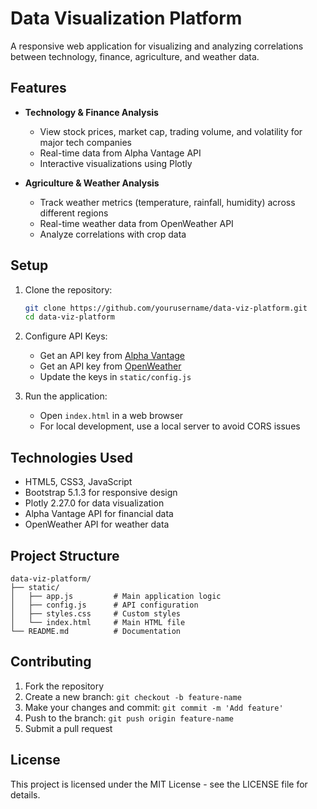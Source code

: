 # Data Visualization Platform

A responsive web application for visualizing and analyzing correlations between technology, finance, agriculture, and weather data.

## Features

- **Technology & Finance Analysis**
  - View stock prices, market cap, trading volume, and volatility for major tech companies
  - Real-time data from Alpha Vantage API
  - Interactive visualizations using Plotly

- **Agriculture & Weather Analysis**
  - Track weather metrics (temperature, rainfall, humidity) across different regions
  - Real-time weather data from OpenWeather API
  - Analyze correlations with crop data

## Setup

1. Clone the repository:
   ```bash
   git clone https://github.com/yourusername/data-viz-platform.git
   cd data-viz-platform
   ```

2. Configure API Keys:
   - Get an API key from [Alpha Vantage](https://www.alphavantage.co/support/#api-key)
   - Get an API key from [OpenWeather](https://openweathermap.org/api)
   - Update the keys in `static/config.js`

3. Run the application:
   - Open `index.html` in a web browser
   - For local development, use a local server to avoid CORS issues

## Technologies Used

- HTML5, CSS3, JavaScript
- Bootstrap 5.1.3 for responsive design
- Plotly 2.27.0 for data visualization
- Alpha Vantage API for financial data
- OpenWeather API for weather data

## Project Structure

```
data-viz-platform/
├── static/
│   ├── app.js         # Main application logic
│   ├── config.js      # API configuration
│   ├── styles.css     # Custom styles
│   └── index.html     # Main HTML file
└── README.md          # Documentation
```

## Contributing

1. Fork the repository
2. Create a new branch: `git checkout -b feature-name`
3. Make your changes and commit: `git commit -m 'Add feature'`
4. Push to the branch: `git push origin feature-name`
5. Submit a pull request

## License

This project is licensed under the MIT License - see the LICENSE file for details.
